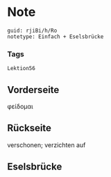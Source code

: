 # Note
```
guid: rjiBi/h/Ro
notetype: Einfach + Eselsbrücke
```

### Tags
```
Lektion56
```

## Vorderseite
φείδομαι

## Rückseite
verschonen;
verzichten auf

## Eselsbrücke

